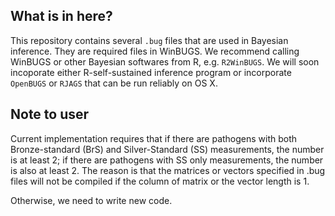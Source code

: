What is in here?
-----------------
This repository contains several `.bug` files that are used in Bayesian inference. They are required files in WinBUGS. We recommend calling WinBUGS or other Bayesian softwares from R, e.g. `R2WinBUGS`. We will soon incoporate either R-self-sustained inference program or incorporate `OpenBUGS` or `RJAGS` that can be run reliably on OS X.

Note to user
------------
Current implementation requires that if there are pathogens with both
Bronze-standard (BrS) and Silver-Standard (SS) measurements, the number is at least 2; 
if there are pathogens with SS only measurements, the number is also at least 2. 
The reason is that the matrices or vectors specified in .bug files will not be compiled if the column of matrix or the vector length is 1.

Otherwise, we need to write new code.

